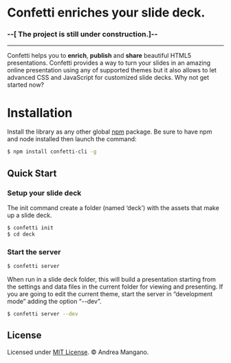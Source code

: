 # Confetti enriches your slide deck.
### --[ The project is still under construction.]--
---

Confetti helps you to **enrich**, **publish** and **share** beautiful HTML5 presentations.
Confetti provides a way to turn your slides in an amazing online presentation
using any of supported themes but it also allows to let advanced CSS and
JavaScript for customized slide decks. Why not get started now?

# Installation

Install the library as any other global [npm](https://www.npmjs.com) package. Be sure to have npm and node installed then launch the command:

``` bash
$ npm install confetti-cli -g
```

## Quick Start

### Setup your slide deck

The init command create a folder (named ‘deck’) with the assets that make up a slide deck.

``` bash
$ confetti init
$ cd deck
```

### Start the server

``` bash
$ confetti server
```
When run in a slide deck folder, this will build a presentation starting from the settings and data files in the current folder for viewing and presenting.
If you are going to edit the current theme, start the server in “development mode” adding the option “--dev”.

``` bash
$ confetti server --dev
```

## License

Licensed under [MIT License](LICENSE). © Andrea Mangano.
